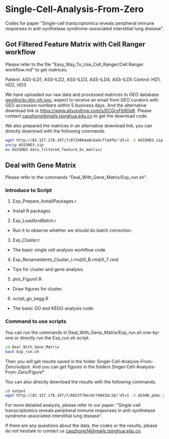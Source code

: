 # Single-Cell-Analysis-From-Zero

Codes for paper "Single-cell transcriptomics reveals peripheral immune responses in anti-synthetase syndrome-associated interstitial lung disease".

## Got Filtered Feature Matrix with Cell Ranger workflow

Please refer to the file "Easy_Way_To_Use_Cell_Ranger/Cell Ranger workflow.md" to get matrices.

Patient: ASS-ILD1, ASS-ILD2, ASS-ILD3, ASS-ILD4, ASS-ILD5
Control: HD1, HD2, HD3

We have uploaded our raw data and processed matrices to GEO database geo@ncbi.nlm.nih.gov, expect to receive an email from GEO curators with GEO accession numbers within 5 business days. And the alternative download link is https://www.aliyundrive.com/s/ECGrvFb9DeK. Please contact caozhong@mails.tsinghua.edu.cn to get the download code.

We also prepared the matrices in an alternative download link, you can directly download with the following commands. 

```bash
wget http://82.157.178.197/f/07240b4a0cba4c77adfb/?dl=1 -O ASS5HD3.zip
unzip ASS5HD3.zip
mv ASS5HD3 data_filtered_feature_bc_matrix/
```

## Deal with Gene Matrix

Please refer to the commands "Deal_With_Gene_Matrix/Exp_run.sh".


###  Introduce to Script

1. Exp_Prepare_InstallPackages.r 

- Install R packages

2. Exp_LoadAndBatch.r

- Run it to observe whether we should do batch correction.

3. Exp_Cluster.r

- The basic single cell analysis workflow code.

4. Exp_RenameIdents_Cluster_I.rmd/II_B.rmd/II_T.rmd

- Tips for cluster and gene analysis.

5. plot_Figure1.R

- Draw figures for cluster.

6. script_go_kegg.R

- The basic GO and KEGG analysis code.

### Command to use scripts

You can run the commands in Deal_With_Gene_Matrix/Exp_run.sh one-by-one or directly run the Exp_run.sh script.

```bash
cd Deal_With_Gene_Matrix
bash Exp_run.sh
```


Then you will get results saved in the folder Singel-Cell-Analysis-From-Zero/output.
And you can get figures in the folders Singel-Cell-Analysis-From-Zero/Figure*

You can also directly download the results with the following commands. 
```bash
cd output
wget http://82.157.178.197/f/6023f70ec0c740d1bc18/?dl=1 -O ASSHD_pbmc_cluster.rds
```


For more detailed analysis, please refer to our paper: "Single-cell transcriptomics reveals peripheral immune responses in anti-synthetase syndrome-associated interstitial lung disease".

If there are any questions about the data, the codes or the results, please do not hesitate to contact us caozhong14@mails.tsinghua.edu.cn.












